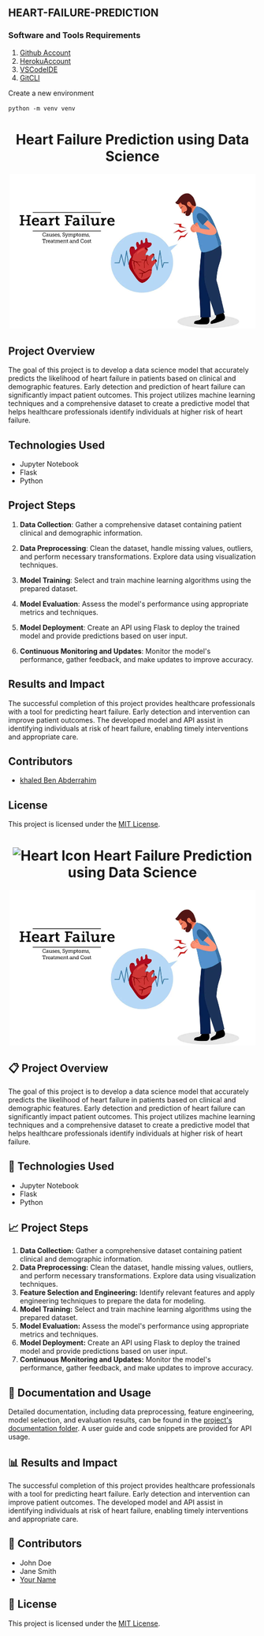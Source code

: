 ## HEART-FAILURE-PREDICTION

### Software and Tools Requirements

1. [Github Account](https://github.com)
2. [HerokuAccount](https://heroku.com)
3. [VSCodeIDE](https://code.visualstudio.com/)
4. [GitCLI](https://git-scm.com/book/en/v2/Getting-Started-The-Command-Line)

Create a new environment

```
python -m venv venv
```

<h1 align="center">Heart Failure Prediction using Data Science</h1>

<p align="center">
  <img src="heart_failure_image.png" alt="Heart Failure Prediction" width="500">
</p>

## Project Overview

The goal of this project is to develop a data science model that accurately predicts the likelihood of heart failure in patients based on clinical and demographic features. Early detection and prediction of heart failure can significantly impact patient outcomes. This project utilizes machine learning techniques and a comprehensive dataset to create a predictive model that helps healthcare professionals identify individuals at higher risk of heart failure.

## Technologies Used

- Jupyter Notebook
- Flask
- Python

## Project Steps

1. **Data Collection**: Gather a comprehensive dataset containing patient clinical and demographic information.

2. **Data Preprocessing**: Clean the dataset, handle missing values, outliers, and perform necessary transformations. Explore data using visualization techniques.

3. **Model Training**: Select and train machine learning algorithms using the prepared dataset.

4. **Model Evaluation**: Assess the model's performance using appropriate metrics and techniques.

5. **Model Deployment**: Create an API using Flask to deploy the trained model and provide predictions based on user input.

6. **Continuous Monitoring and Updates**: Monitor the model's performance, gather feedback, and make updates to improve accuracy.


## Results and Impact

The successful completion of this project provides healthcare professionals with a tool for predicting heart failure. Early detection and intervention can improve patient outcomes. The developed model and API assist in identifying individuals at risk of heart failure, enabling timely interventions and appropriate care.

## Contributors

- [khaled Ben Abderrahim](https://github.com/KhaledBenAbderrahim)

## License

This project is licensed under the [MIT License](LICENSE).


<h1 align="center"><img src="heart_icon.png" alt="Heart Icon" width="60"> Heart Failure Prediction using Data Science</h1>

<p align="center">
  <img src="heart_failure_image.png" alt="Heart Failure Prediction" width="500">
</p>

## :clipboard: Project Overview

The goal of this project is to develop a data science model that accurately predicts the likelihood of heart failure in patients based on clinical and demographic features. Early detection and prediction of heart failure can significantly impact patient outcomes. This project utilizes machine learning techniques and a comprehensive dataset to create a predictive model that helps healthcare professionals identify individuals at higher risk of heart failure.

## :rocket: Technologies Used

- Jupyter Notebook
- Flask
- Python

## :chart_with_upwards_trend: Project Steps

1. **Data Collection:** Gather a comprehensive dataset containing patient clinical and demographic information.
2. **Data Preprocessing:** Clean the dataset, handle missing values, outliers, and perform necessary transformations. Explore data using visualization techniques.
3. **Feature Selection and Engineering:** Identify relevant features and apply engineering techniques to prepare the data for modeling.
4. **Model Training:** Select and train machine learning algorithms using the prepared dataset.
5. **Model Evaluation:** Assess the model's performance using appropriate metrics and techniques.
6. **Model Deployment:** Create an API using Flask to deploy the trained model and provide predictions based on user input.
7. **Continuous Monitoring and Updates:** Monitor the model's performance, gather feedback, and make updates to improve accuracy.

## :page_facing_up: Documentation and Usage

Detailed documentation, including data preprocessing, feature engineering, model selection, and evaluation results, can be found in the [project's documentation folder](/docs). A user guide and code snippets are provided for API usage.

## :bar_chart: Results and Impact

The successful completion of this project provides healthcare professionals with a tool for predicting heart failure. Early detection and intervention can improve patient outcomes. The developed model and API assist in identifying individuals at risk of heart failure, enabling timely interventions and appropriate care.

## :busts_in_silhouette: Contributors

- John Doe
- Jane Smith
- [Your Name](https://github.com/yourusername)

## :scroll: License

This project is licensed under the [MIT License](LICENSE).
